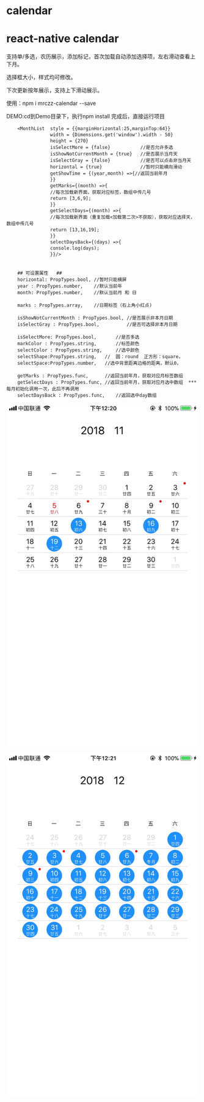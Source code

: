 # calendar
# react-native calendar
  支持单/多选，农历展示，添加标记，首次加载自动添加选择项，左右滑动查看上下月。
 
  选择框大小，样式均可修改。
 
  下次更新按年展示，支持上下滑动展示。

  使用：npm i mrczz-calendar --save

  DEMO:cd到Demo目录下，执行npm install 完成后，直接运行项目 

        <MonthList  style = {{marginHorizontal:25,marginTop:64}}
                    width = {Dimensions.get('window').width - 50}
                    height = {270}
                    isSelectMore = {false}           //是否允许多选
                    isShowNotCurrentMonth = {true}   //是否展示当月天
                    isSelectGray = {false}           //是否可以点击非当月天
                    horizontal = {true}              //暂时只能横向滑动
                    getShowTime = {(year,month) =>{//返回当前年月
                    }}
                    getMarks={(month) =>{
                    //每次加载新界面，获取对应标签，数组中传几号
                    return [3,6,9];
                    }}
                    getSelectDays={(month) =>{
                    //每次加载新界面（重复加载<加载第二次>不获取），获取对应选择天，数组中传几号
                    return [13,16,19];
                    }}
                    selectDaysBack={(days) =>{
                    console.log(days);
                    }}/>
                        

        ## 可设置属性   ##
        horizontal: PropTypes.bool, //暂时只能横屏
        year : PropTypes.number,    //默认当前年
        month: PropTypes.number,    //默认当前月 和 日

        marks : PropTypes.array,    //日期标签（右上角小红点)

        isShowNotCurrentMonth : PropTypes.bool, //是否展示非本月日期
        isSelectGray : PropTypes.bool,          //是否可选择非本月日期

        isSelectMore: PropTypes.bool,       //是否多选
        markColor : PropTypes.string,       //标签颜色
        selectColor : PropTypes.string,     //选中颜色
        selectShape:PropTypes.string,   //  圆：round  正方形：square，
        selectSpace:PropTypes.number,   //选中背景距离边格的距离，默认0，

        getMarks : PropTypes.func,      //返回当前年月，获取对应月标签数组
        getSelectDays : PropTypes.func, //返回当前年月，获取对应月选中数组  ***每月初始化调用一次，此后不再调用
        selectDaysBack : PropTypes.func,    //返回选中day数组
                                


 ![Alt text](https://github.com/jiajun1203/calendar/raw/master/assets/image/month.jpg)

  ![Alt text](https://github.com/jiajun1203/calendar/raw/master/assets/image/monthSelect.jpg)


